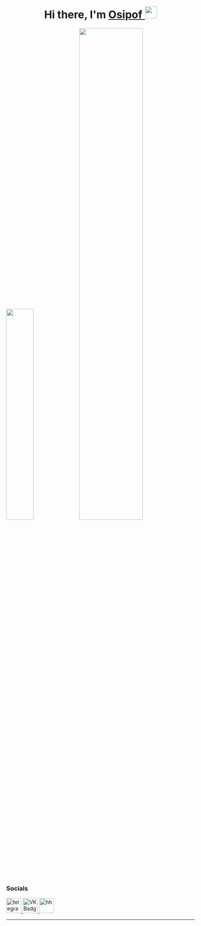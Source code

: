 <h1 align="center">Hi there, I'm <a href="https://github.com/Osipof" target="_blank">Osipof </a> 
<img src="https://github.com/blackcater/blackcater/raw/main/images/Hi.gif" height="32"/></h1>

<img  width="38%" high src="https://github-readme-stats-sigma-five.vercel.app/api/top-langs/?username=Osipof&langs_count=8&theme=material-palenight&layout=compact"> <img  width="58%" src="https://github-readme-stats-sigma-five.vercel.app/api?username=Osipof&show_icons=true&count_private=true&theme=nord">

### Socials

  <div id="badges">
    <a href="https://t.me/Osipofff" target="_blank">
      <img src="https://cdn-icons-png.flaticon.com/512/2111/2111646.png" width="40" height="40" alt="telegram group" />
    </a>
    <a href="https://vk.com/osipoffffff" target="_blank">
      <img src="https://cdn-icons-png.flaticon.com/512/145/145813.png" width="40" height="40" alt="VK Badge"/>
    </a>
    <a href="https://hh.ru/resume/9ab7d062ff0b523b220039ed1f6b5366524335" target="_blank">
      <img src="https://play-lh.googleusercontent.com/s6JiMSUktkTX0ejwpJ-DgqVb03dE00O975GGOoMmrlVL1aI8A1yOy7xh3dOSaxpuFWJH=w240-h480-rw" width="40" height="40" alt="hh" />
    </a>
  
  </div>

---
